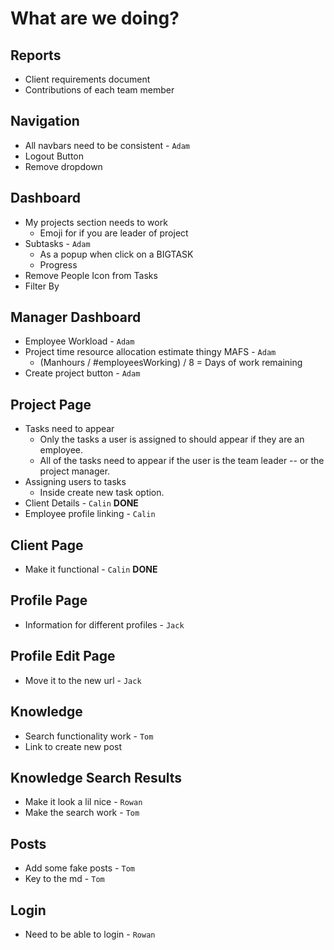 # What are we doing?

## Reports

- Client requirements document
- Contributions of each team member

## Navigation
- All navbars need to be consistent - `Adam`
- Logout Button
- Remove dropdown

## Dashboard
- My projects section needs to work
  - Emoji for if you are leader of project
- Subtasks - `Adam`
  - As a popup when click on a BIGTASK
  - Progress
- Remove People Icon from Tasks
- Filter By

## Manager Dashboard
- Employee Workload - `Adam`
- Project time resource allocation estimate thingy MAFS - `Adam`
  - (Manhours / #employeesWorking) / 8 = Days of work remaining
- Create project button - `Adam`

## Project Page
- Tasks need to appear
  - Only the tasks a user is assigned to should appear if they are an employee.
  - All of the tasks need to appear if the user is the team leader -- or the project manager.
- Assigning users to tasks
  - Inside create new task option.
- Client Details - `Calin` **DONE**
- Employee profile linking - `Calin`

## Client Page
- Make it functional - `Calin` **DONE**

## Profile Page
- Information for different profiles - `Jack`

## Profile Edit Page
- Move it to the new url - `Jack`

## Knowledge
- Search functionality work - `Tom`
- Link to create new post

## Knowledge Search Results
- Make it look a lil nice - `Rowan`
- Make the search work - `Tom`

## Posts
  - Add some fake posts - `Tom`
  - Key to the md - `Tom`

## Login
  - Need to be able to login - `Rowan`
